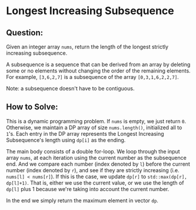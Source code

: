 # Longest Increasing Subsequence

## Question:

Given an integer array `nums`, return the length of the longest
strictly increasing subsequence.

A subsequence is a sequence that can be derived from an array by
deleting some or no elements without changing the order of the
remaining elements. For example, `[3,6,2,7]` is a subsequence of the
array `[0,3,1,6,2,2,7]`.

Note: a subsequence doesn't have to be contiguous.

## How to Solve:

This is a dynamic programming problem. If `nums` is empty, we just
return `0`. Otherwise, we maintain a DP array of size `nums.length()`,
initialized all to `1`'s. Each entry in the DP array represents the
Longest Increasing Subsequence's length using `dp[i]` as the ending.

The main body consists of a double for-loop. We loop through the input
array `nums`, at each iteration using the current number as the
subsequence end. And we compare each number (index denoted by `l`)
before the current number (index denoted by `r`), and see if they are
strictly increasing (i.e. `nums[l] < nums[r]`). If this is the case,
we update `dp[r]` to `std::max(dp[r], dp[l]+1)`. That is, either we
use the current value, or we use the length of `dp[l]` plus 1 because
we're taking into account the current number.

In the end we simply return the maximum element in vector `dp`.
